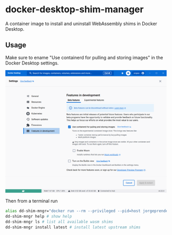 # docker-desktop-shim-manager

A container image to install and uninstall WebAssembly shims in Docker Desktop.

## Usage

Make sure to ename "Use containerd for pulling and storing images" in the Docker Desktop settings.

![Docker Desktop Settings](settings-screenshot.png)

Then from a terminal run

```bash
alias dd-shim-mngr="docker run --rm --privileged --pid=host jorgeprendes420/docker-desktop-shim-manager:latest"
dd-shim-mngr help # show help
dd-shim-mngr ls # list all available wasm shims
dd-shim-mngr install latest # install latest upstream shims
```
